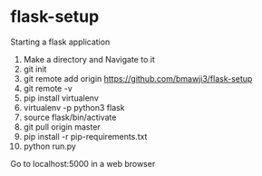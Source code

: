 # flask-setup
Starting a flask application

1. Make a directory and Navigate to it
2. git init
3. git remote add origin https://github.com/bmawji3/flask-setup
4. git remote -v
5. pip install virtualenv
6. virtualenv -p python3 flask
7. source flask/bin/activate
8. git pull origin master
9. pip install -r pip-requirements.txt
10. python run.py

Go to localhost:5000 in a web browser
